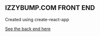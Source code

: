 ## IZZYBUMP.COM FRONT END

Created using create-react-app

[See the back end here](https://github.com/DRisdon/izzy-bump-server "izzybump.com node server")
